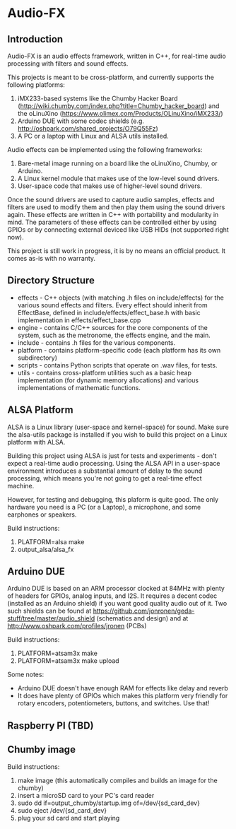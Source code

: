 Audio-FX
========


Introduction
------------

Audio-FX is an audio effects framework, written in C++, for real-time audio processing with filters and sound effects.

This projects is meant to be cross-platform, and currently supports the following platforms:

1. iMX233-based systems like the Chumby Hacker Board (http://wiki.chumby.com/index.php?title=Chumby_hacker_board) and the oLinuXino (https://www.olimex.com/Products/OLinuXino/iMX233/)
2. Arduino DUE with some codec shields (e.g. http://oshpark.com/shared_projects/O79Q55Fz)
3. A PC or a laptop with Linux and ALSA utils installed.

Audio effects can be implemented using the following frameworks:
1. Bare-metal image running on a board like the oLinuXino, Chumby, or Arduino.
2. A Linux kernel module that makes use of the low-level sound drivers.
3. User-space code that makes use of higher-level sound drivers.

Once the sound drivers are used to capture audio samples, effects and filters are used to modify them and then play them using the sound drivers again. These effects are written in C++ with portability and modularity in mind. The parameters of these effects can be controlled either by using GPIOs or by connecting external deviced like USB HIDs (not supported right now).

This project is still work in progress, it is by no means an official product.
It comes as-is with no warranty.


Directory Structure
-------------------
* effects - C++ objects (with matching .h files on include/effects) for the various sound effects and filters. Every effect should inherit from EffectBase, defined in include/effects/effect_base.h with basic implementation in effects/effect_base.cpp
* engine - contains C/C++ sources for the core components of the system, such as the metronome, the effects engine, and the main.
* include - contains .h files for the various components.
* platform - contains platform-specific code (each platform has its own subdirectory)
* scripts - contains Python scripts that operate on .wav files, for tests.
* utils - contains cross-platform utilities such as a basic heap implementation (for dynamic memory allocations) and various implementations of mathematic functions.


ALSA Platform
-------------
ALSA is a Linux library (user-space and kernel-space) for sound. Make sure the alsa-utils package is installed if you wish to build this project on a Linux platform with ALSA.

Building this project using ALSA is just for tests and experiments - don't expect a real-time audio processing. Using the ALSA API in a user-space environment introduces a substantial amount of delay to the sound processing, which means you're not going to get a real-time effect machine.

However, for testing and debugging, this plaform is quite good. The only hardware you need is a PC (or a Laptop), a microphone, and some earphones or speakers.

Build instructions:

1. PLATFORM=alsa make
2. output_alsa/alsa_fx


Arduino DUE
-----------
Arduino DUE is based on an ARM processor clocked at 84MHz with plenty of headers for GPIOs, analog inputs, and I2S. It requires a decent codec (installed as an Arduino shield) if you want good quality audio out of it. Two such shields can be found at https://github.com/jonronen/geda-stuff/tree/master/audio_shield (schematics and design) and at http://www.oshpark.com/profiles/jronen (PCBs)

Build instructions:

1. PLATFORM=atsam3x make
2. PLATFORM=atsam3x make upload

Some notes:

* Arduino DUE doesn't have enough RAM for effects like delay and reverb
* It does have plenty of GPIOs which makes this platform very friendly for rotary encoders, potentiometers, buttons, and switches. Use that!


Raspberry PI (TBD)
------------------


Chumby image
------------
Build instructions:

1. make image (this automatically compiles and builds an image for the chumby)
2. insert a microSD card to your PC's card reader
3. sudo dd if=output_chumby/startup.img of=/dev/{sd_card_dev}
4. sudo eject /dev/{sd_card_dev}
5. plug your sd card and start playing

